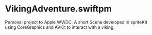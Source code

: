 # VikingAdventure.swiftpm
Personal project to Apple WWDC.
A short Scene developed in spriteKit using CoreGraphics and AVKit to interact with a viking.
